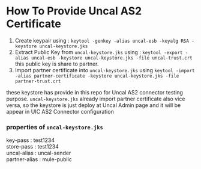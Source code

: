 # How To Provide Uncal AS2 Certificate
1. Create keypair using : `keytool -genkey -alias uncal-esb -keyalg RSA -keystore uncal-keystore.jks`
2. Extract Public Key from `uncal-keystore.jks` using : `keytool -export -alias uncal-esb -keystore uncal-keystore.jks -file uncal-trust.crt` this public key is share to partner.
3. Import partner certificate into `uncal-keystore.jks` using `keytool -import -alias partner-certificate -keystore uncal-keystore.jks -file partner-trust.crt`

these keystore has provide in this repo for Uncal AS2 connector testing purpose.
`uncal-keystore.jks` already import partner certificate also vice versa, so the keystore is just deploy at Uncal Admin page and it will be appear in UIC AS2 Connector configuration
### properties of `uncal-keystore.jks`
key-pass : test1234\
store-pass : test1234\
uncal-alias : uncal-sender\
partner-alias : mule-public
